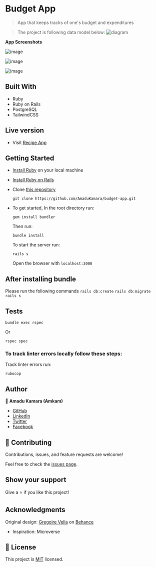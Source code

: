 # Budget App

> App that keeps tracks of one's budget and expenditures

> The project is following data model below:
> ![diagram](https://github.com/microverseinc/curriculum-rails/blob/main/capstone/images/erd_diagram.png)

**App Screenshots**

![image](https://user-images.githubusercontent.com/50941074/164752049-369ec365-a3b5-4bcc-9bc5-1b4e99177592.png)

![image](https://user-images.githubusercontent.com/50941074/164752338-f5586a12-54b7-4ee8-a295-d4c893bd36f6.png)

![image](https://user-images.githubusercontent.com/50941074/164752605-4c3eb1ef-0c55-4d2a-b106-7433c386c238.png)



## Built With

- Ruby
- Ruby on Rails
- PostgreSQL
- TailwindCSS

## Live version

- Visit [Recipe App](https://agile-journey-02711.herokuapp.com/)

## Getting Started

- [Install Ruby](https://www.ruby-lang.org/en/documentation/installation/) on your local machine
- [Install Ruby on Rails](https://guides.rubyonrails.org/v5.1/getting_started.html)
- Clone [this repository](https://github.com/AmaduKamara/budget-app.git)
  ```
  git clone https://github.com/AmaduKamara/budget-app.git
  ```
- To get started, In the root directory run:

  ```
  gem install bundler
  ```

  Then run:

  ```
  bundle install
  ```

  To start the server run:

  ```
  rails s
  ```

  Open the browser with `localhost:3000`

## After installing bundle

Please run the following commands `rails db:create` `rails db:migrate` `rails s`

## Tests

```
bundle exec rspec
```

Or

```
rspec spec
```

### To track linter errors locally follow these steps:

Track linter errors run:

```
rubocop
```

## Author

:man: **Amadu Kamara (Amkam)**

- [GitHub](https://github.com/AmaduKamara)
- [LinkedIn](https://www.linkedin.com/in/amadu-kamara-3b60a25b)
- [Twitter](https://twitter.com/DevAmkam)
- [Facebook](https://www.facebook.com/amadus.kamara.7)

## 🤝 Contributing

Contributions, issues, and feature requests are welcome!

Feel free to check the [issues page](https://github.com/AmaduKamara/budget-app/issues).

## Show your support

Give a ⭐️ if you like this project!

## Acknowledgments

Original design: [Gregoire Vella](https://www.behance.net/gregoirevella) on [Behance](https://www.behance.net/gallery/19759151/Snapscan-iOs-design-and-branding?tracking_source=)

- Inspiration: Microverse

## 📝 License

This project is [MIT](./MIT.md) licensed.
